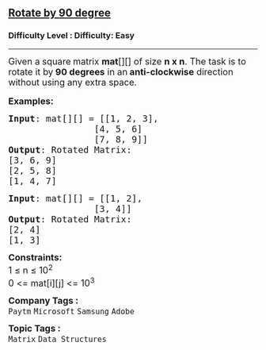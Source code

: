 <h2><a href="https://www.geeksforgeeks.org/problems/rotate-by-90-degree-1587115621/1?timeMachineDate=2024-12-21">Rotate by 90 degree</a></h2><h3>Difficulty Level : Difficulty: Easy</h3><hr><div class="problems_problem_content__Xm_eO"><p><span style="font-size: 18px;">Given a<strong> </strong>square<strong> </strong>matrix <strong>mat</strong>[][] of size <strong>n x n</strong>. The task is to rotate it by<strong> 90 degrees</strong> in an<strong> anti-clockwise</strong> direction without using any extra space.&nbsp;</span><br><br><span style="font-size: 18px;"><strong>Examples:</strong></span></p>
<pre><span style="font-size: 18px;"><strong>Input</strong>: mat[][] = [[1, 2, 3],
&nbsp;               [4, 5, 6]
&nbsp;               [7, 8, 9]]
<strong>Output</strong>: Rotated Matrix:
[3, 6, 9]
[2, 5, 8]
[1, 4, 7]
</span></pre>
<pre><span style="font-size: 18px;"><strong>Input</strong>: mat[][] = [[1, 2],
&nbsp;               [3, 4]]
<strong>Output</strong>: Rotated Matrix:
[2, 4]
[1, 3]</span></pre>
<p><span style="font-size: 18px;"><strong>Constraints:</strong><br>1 ≤ n ≤ 10<sup>2</sup><br>0 &lt;= mat[i][j] &lt;= 10<sup>3</sup></span></p></div><p><span style=font-size:18px><strong>Company Tags : </strong><br><code>Paytm</code>&nbsp;<code>Microsoft</code>&nbsp;<code>Samsung</code>&nbsp;<code>Adobe</code>&nbsp;<br><p><span style=font-size:18px><strong>Topic Tags : </strong><br><code>Matrix</code>&nbsp;<code>Data Structures</code>&nbsp;